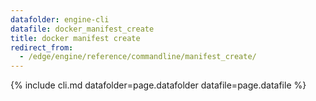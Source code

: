 ```yaml
---
datafolder: engine-cli
datafile: docker_manifest_create
title: docker manifest create
redirect_from:
  - /edge/engine/reference/commandline/manifest_create/
---
```

<!--
This page is automatically generated from Docker's source code. If you want to
suggest a change to the text that appears here, open a ticket or pull request
in the source repository on GitHub:

https://github.com/docker/cli
-->

{% include cli.md datafolder=page.datafolder datafile=page.datafile %}
